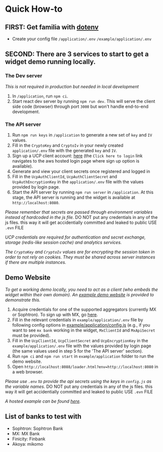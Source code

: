 # Quick How-to

## FIRST: Get familia with [dotenv](https://www.npmjs.com/package/dotenv)
- Create your config file `/application/.env` `/example/application/.env`

## SECOND: There are 3 services to start to get a widget demo running locally.
### The Dev server
*This is not required in production but needed in local development*
  1. In `/application`, run `npm ci`.
  2. Start react dev server by running `npm run dev`. This will serve the client side code (browser) through port `3000` but won't handle end-to-end development.

### The API server
  1. Run `npm run keys` in `/application` to generate a new set of `key` and `IV` values.
  2. Fill in the `CryptoKey` and `CryptoIv` in your newly created `application/.env` file with the generated `key` and `IV`.
  3. Sign up a UCP client account: [here](https://ucp-login.sophtron-prod.com/) (the `Click here to login` link navigates to the aws hosted login page where sign up option is available).
  4. Generate and view your client secrets once registered and logged in
  5. Fill in the `UcpAuthClientId`, `UcpAuthClientSecret` and `UcpAuthEncryptionKey` in the `application/.env` file with the values provided by login page.
  6. Start the API server by running `npm run server` in `/application`. At this stage, the API server is running and the widget is available at `http://localhost:8080`.

  *Please remember that secrets are passed through environment variables instead of hardcoded in the js file.*
  DO NOT put any credentials in any of the js files. this way it will get accidentially committed and leaked to public
  USE `.evn` FILE

  *UCP credentials are required for authentication and secret exchange, storage (redis-like session cache) and analytics services.*
  
  *The `CryptoKey` and `CryptoIv` values are for encrypting the session token in order to not rely on cookies. They must be shared across server instances if there are multiple instances.*

## Demo Website

*To get a working demo locally, you need to act as a client (who embeds the widget within their own domain). An [example demo website](../example/README.md) is provided to demonstrate this.*

  1. Acquire credentials for one of the supported aggregators (currently MX or Sophtron). To sign up with MX, go [here](https://dashboard.mx.com/sign_up).
  2. Fill in the relevant credentials in `example/application/.env` file by following config options in [example/application/config.js](../example/application/config.js) (e.g., if you want to see `mx bank` working in the widget, `MxClientId` and `MxApiSecret` must be provided).
  3. Fill in the `UcpClientId`, `UcpClientSecret` and `UcpEncryptionKey` in the `example/application/.env` file with the values provided by login page (the same values used in step 5 for the 'The API server' section).
  4. Run `npm ci` and `npm run start` in `example/application` folder to run the demo website.
  5. Open `http://localhost:8088/loader.html?env=http://localhost:8080` in a web browser.

*Please use `.env` to provide the api secrets using the keys in `config.js` as the variable names.*
DO NOT put any credentials in any of the js files. this way it will get accidentially committed and leaked to public
USE `.evn` FILE

*A hosted example can be found [here](https://demo.sophtron.com/loader.html?env=https://universalwidget.sophtron-prod.com).*

## List of banks to test with 
- Sophtron: Sophtron Bank
- MX: MX Bank
- Finicity: Finbank
- Akoya: mikomo
